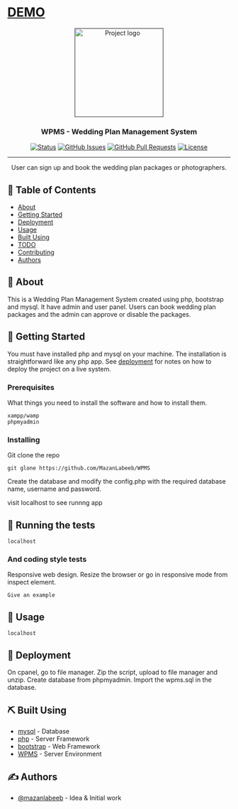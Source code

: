 # <a href="https://weddingplanmanagementsystem.herokuapp.com/">DEMO</a>

<p align="center">
  <a href="" rel="noopener">
 <img width=200px height=200px src="https://i.imgur.com/6wj0hh6.jpg" alt="Project logo"></a>
</p>

<h3 align="center">WPMS - Wedding Plan Management System</h3>

<div align="center">

[![Status](https://img.shields.io/badge/status-active-success.svg)]()
[![GitHub Issues](https://img.shields.io/github/issues/kylelobo/The-Documentation-Compendium.svg)](https://github.com/MazanLabeeb/WPMS/issues)
[![GitHub Pull Requests](https://img.shields.io/github/issues-pr/kylelobo/The-Documentation-Compendium.svg)](https://github.com/MazanLabeeb/WPMS/pulls)
[![License](https://img.shields.io/badge/license-MIT-blue.svg)](/LICENSE)

</div>

---

<p align="center"> User can sign up and book the wedding plan packages or photographers. 
    <br> 
</p>

## 📝 Table of Contents

- [About](#about)
- [Getting Started](#getting_started)
- [Deployment](#deployment)
- [Usage](#usage)
- [Built Using](#built_using)
- [TODO](../TODO.md)
- [Contributing](../CONTRIBUTING.md)
- [Authors](#authors)

## 🧐 About <a name = "about"></a>

This is a Wedding Plan Management System created using php, bootstrap and mysql. It have admin and user panel. Users can book wedding plan packages and the admin can approve or disable the packages.

## 🏁 Getting Started <a name = "getting_started"></a>

You must have installed php and mysql on your machine. The installation is straightforward like any php app. See [deployment](#deployment) for notes on how to deploy the project on a live system.

### Prerequisites

What things you need to install the software and how to install them.

```
xampp/wamp
phpmyadmin
```

### Installing

Git clone the repo

```
git glone https://github.com/MazanLabeeb/WPMS
```

Create the database and modify the config.php with the required database name, username and password.



visit localhost to see runnng app

## 🔧 Running the tests <a name = "tests"></a>

```
localhost
```



### And coding style tests

Responsive web design. Resize the browser or go in responsive mode from inspect element.

```
Give an example
```

## 🎈 Usage <a name="usage"></a>

``` 
localhost
```

## 🚀 Deployment <a name = "deployment"></a>

On cpanel, go to file manager. Zip the script, upload to file manager and unzip. Create database from phpmyadmin. Import the wpms.sql in the database.

## ⛏️ Built Using <a name = "built_using"></a>

- [mysql](https://www.mongodb.com/) - Database
- [php](https://expressjs.com/) - Server Framework
- [bootstrap](https://vuejs.org/) - Web Framework
- [WPMS](https://nodejs.org/en/) - Server Environment

## ✍️ Authors <a name = "authors"></a>

- [@mazanlabeeb](https://github.com/mazanlabeeb) - Idea & Initial work


